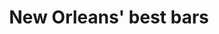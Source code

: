 ---
title: New Orleans' best bars
string_date: "June 30, 2014"
clip_url: http://www.bestofneworleans.com/gambit/NewOrleansBarFinder/Page
image_url: /images/thumbnails/2014-06-30-best-bars.png
image_alt: Best bars in New Orleans
description: The online component of Gambit's annual Best Bars issue, presented as an interactive quiz to differentiate between the different types of bars.
repo: https://github.com/ThomasThoren/best-bars-2014
tools: Google Sheets API, JavaScript
---